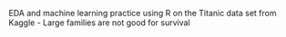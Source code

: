 EDA and machine learning practice using R on the Titanic data set from Kaggle - Large families are not good for survival
